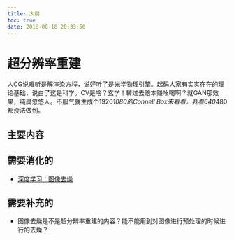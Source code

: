 ```yaml
---
title: 大纲
toc: true
date: 2018-08-18 20:33:50
---
```



# 超分辨率重建

人CG说难听是解渲染方程，说好听了是光学物理引擎。起码人家有实实在在的理论基础，说白了这是科学。CV是啥？玄学！转过去赔本赚吆喝啊？就GAN那效果，纯属忽悠人。不服气就生成个1920*1080的Connell Box来看看。我看640*480都没法做到。


## 主要内容






## 需要消化的

- [深度学习：图像去燥](https://blog.csdn.net/LUFANGBO/article/details/81950317)





## 需要补充的

- 图像去燥是不是超分辨率重建的内容？能不能用到对图像进行预处理的时候进行的去燥？
